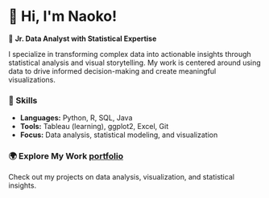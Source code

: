 # 👋 Hi, I'm Naoko!  

🎯 **Jr. Data Analyst with Statistical Expertise**  

I specialize in transforming complex data into actionable insights through statistical analysis and visual storytelling. My work is centered around using data to drive informed decision-making and create meaningful visualizations.

### 🔧 Skills  
- **Languages:** Python, R, SQL, Java  
- **Tools:** Tableau (learning), ggplot2, Excel, Git  
- **Focus:** Data analysis, statistical modeling, and visualization  

### 🌍 Explore My Work  [portfolio](https://naokoi0408.github.io/Portfolio/)
Check out my projects on data analysis, visualization, and statistical insights.  

